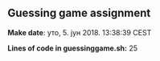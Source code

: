 ## Guessing game assignment

**Make date**: уто,  5. јун 2018.  13:38:39 CEST

**Lines of code in guessinggame.sh:** 25
